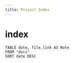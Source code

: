 ```yaml
---
title: Project Index
---
```


# index

```dataview
TABLE date, file.link AS Note
FROM "docs"
SORT date DESC
```

